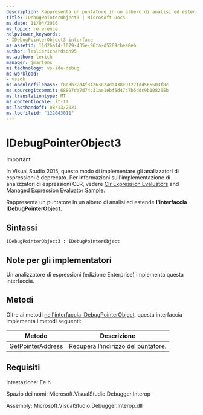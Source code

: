 ```yaml
---
description: Rappresenta un puntatore in un albero di analisi ed estende l'interfaccia IDebugPointerObject.
title: IDebugPointerObject3 | Microsoft Docs
ms.date: 11/04/2016
ms.topic: reference
helpviewer_keywords:
- IDebugPointerObject3 interface
ms.assetid: 11d26af4-1079-435e-96fa-d5269cbea8eb
author: leslierichardson95
ms.author: lerich
manager: jmartens
ms.technology: vs-ide-debug
ms.workload:
- vssdk
ms.openlocfilehash: f8e3b32d4f34263024da438e9127fdd565503f8c
ms.sourcegitcommit: 68897da7d74c31ae1ebf5d47c7b5ddc9b108265b
ms.translationtype: MT
ms.contentlocale: it-IT
ms.lasthandoff: 08/13/2021
ms.locfileid: "122043011"
---
```

# <a name="idebugpointerobject3"></a>IDebugPointerObject3
> [!IMPORTANT]
> In Visual Studio 2015, questo modo di implementare gli analizzatori di espressioni è deprecato. Per informazioni sull'implementazione di analizzatori di espressioni CLR, vedere [Clr Expression Evaluators](https://github.com/Microsoft/ConcordExtensibilitySamples/wiki/CLR-Expression-Evaluators) and [Managed Expression Evaluator Sample](https://github.com/Microsoft/ConcordExtensibilitySamples/wiki/Managed-Expression-Evaluator-Sample).

 Rappresenta un puntatore in un albero di analisi ed estende **l'interfaccia IDebugPointerObject.**

## <a name="syntax"></a>Sintassi

```
IDebugPointerObject3 : IDebugPointerObject
```

## <a name="notes-for-implementers"></a>Note per gli implementatori
 Un analizzatore di espressioni (edizione Enterprise) implementa questa interfaccia.

## <a name="methods"></a>Metodi
 Oltre ai metodi [nell'interfaccia IDebugPointerObject,](../../../extensibility/debugger/reference/idebugpointerobject.md) questa interfaccia implementa i metodi seguenti:

|Metodo|Descrizione|
|------------|-----------------|
|[GetPointerAddress](../../../extensibility/debugger/reference/idebugpointerobject3-getpointeraddress.md)|Recupera l'indirizzo del puntatore.|

## <a name="requirements"></a>Requisiti
 Intestazione: Ee.h

 Spazio dei nomi: Microsoft.VisualStudio.Debugger.Interop

 Assembly: Microsoft.VisualStudio.Debugger.Interop.dll
